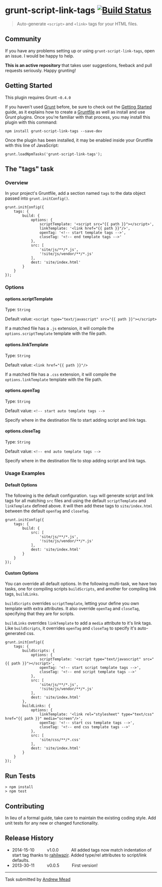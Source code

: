 # grunt-script-link-tags [![Build Status](https://travis-ci.org/andrewjmead/grunt-script-link-tags.png)](https://travis-ci.org/andrewjmead/grunt-script-link-tags)

> Auto-generate `<script>` and `<link>` tags for your HTML files.

## Community

If you have any problems setting up or using `grunt-script-link-tags`, open an issue. I would be happy to help.

**This is an active repository** that takes user suggestions, feeback and pull requests seriously. Happy grunting!

## Getting Started
This plugin requires Grunt `~0.4.0`

If you haven't used [Grunt](http://gruntjs.com/) before, be sure to check out the [Getting Started](http://gruntjs.com/getting-started) guide, as it explains how to create a [Gruntfile](http://gruntjs.com/sample-gruntfile) as well as install and use Grunt plugins. Once you're familiar with that process, you may install this plugin with this command:

	npm install grunt-script-link-tags --save-dev

Once the plugin has been installed, it may be enabled inside your Gruntfile with this line of JavaScript:

	grunt.loadNpmTasks('grunt-script-link-tags');

## The "tags" task

### Overview
In your project's Gruntfile, add a section named `tags` to the data object passed into `grunt.initConfig()`.

	grunt.initConfig({
		tags: {
		    build: {
		        options: {
			        scriptTemplate: '<script src="{{ path }}"></script>',
					linkTemplate: '<link href="{{ path }}"/>',
		            openTag: '<!-- start template tags -->',
		            closeTag: '<!-- end template tags -->'
		        },
		        src: [
		            'site/js/**/*.js',
		            '!site/js/vendor/**/*.js'
		        ],
		        dest: 'site/index.html'
		    }
		}
	});


### Options

#### options.scriptTemplate

Type: `String`

Default value: `<script type="text/javascript" src="{{ path }}"></script>`

If a matched file has a `.js` extension, it will compile the `options.scriptTemplate` template with the file path.

#### options.linkTemplate

Type: `String`

Default value: `<link href="{{ path }}"/>`

If a matched file has a `.css` extension, it will compile the `options.linkTemplate` template with the file path.

#### options.openTag
Type: `String`

Default value: `<!-- start auto template tags -->`

Specify where in the destination file to start adding script and link tags.

#### options.closeTag
Type: `String`

Default value: `<!-- end auto template tags -->`

Specify where in the destination file to stop adding script and link tags.

### Usage Examples

#### Default Options

The following is the default configuration. `tags` will generate script and link tags for all matching `src` files and using the default `scriptTemplate` and `linkTemplate` defined above. it will then add these tags to `site/index.html` between the default `openTag` and `closeTag`.

	grunt.initConfig({
		tags: {
		    build: {
		        src: [
		            'site/js/**/*.js',
		            '!site/js/vendor/**/*.js'
		        ],
		        dest: 'site/index.html'
		    }
		}
	});

#### Custom Options

You can override all default options. In the following multi-task, we have two tasks, one for compiling scripts `buildScripts`, and another for compiling link tags, `buildLinks`.

`buildScripts` overrides `scriptTemplate`, letting your define you own template with extra attributes. It also override `openTag` and `closeTag`, specifying that they are for scripts.

`buildLinks` overrides `linkTemplate` to add a `media` attribute to it's link tags. Like `buildScripts`, it overrides `openTag` and `closeTag` to specify it's auto-generated css.

	grunt.initConfig({
		tags: {
		    buildScripts: {
		        options: {
			        scriptTemplate: '<script type="text/javascript" src="{{ path }}"></script>',
		            openTag: '<!-- start script template tags -->',
		            closeTag: '<!-- end script template tags -->'
		        },
		        src: [
		            'site/js/**/*.js',
		            '!site/js/vendor/**/*.js'
		        ],
		        dest: 'site/index.html'
		    },
		    buildLinks: {
		        options: {
					linkTemplate: '<link rel="stylesheet" type="text/css" href="{{ path }}" media="screen"/>',
		            openTag: '<!-- start css template tags -->',
		            closeTag: '<!-- end css template tags -->'
		        },
		        src: [
		            'site/css/**/*.css'
		        ],
		        dest: 'site/index.html'
		    }
		}
	});

## Run Tests

    > npm install
    > npm test

## Contributing
In lieu of a formal guide, take care to maintain the existing coding style. Add unit tests for any new or changed functionality.

## Release History
 * 2014-15-10   v1.0.0   All added tags now match indentation of start tag thanks to [rahilwazir](https://github.com/rahilwazir). Added type/rel attributes to script/link defaults.
 * 2013-30-11   v0.0.5   First version!

---

Task submitted by [Andrew Mead](http://www.andrewjmead.com)
